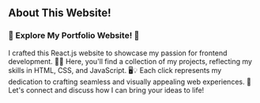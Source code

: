 
## About This Website!

### 🚀 Explore My Portfolio Website! 🌟

I crafted this React.js website to showcase my passion for frontend development. 🎨✨ Here, you'll find a collection of my projects, reflecting my skills in HTML, CSS, and JavaScript. 🖥️💡 Each click represents my dedication to crafting seamless and visually appealing web experiences. 🚀 Let's connect and discuss how I can bring your ideas to life!
